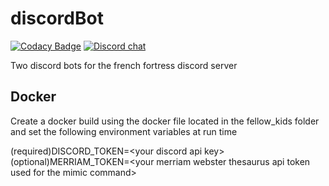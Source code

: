 # discordBot
[![Codacy Badge](https://api.codacy.com/project/badge/Grade/a0957cdb0de64e70b60b3333a4a20eaa)](https://www.codacy.com?utm_source=github.com&amp;utm_medium=referral&amp;utm_content=peppizza/discordBot&amp;utm_campaign=Badge_Grade)
[![Discord chat][discord-badge]][discord-url]

Two discord bots for the french fortress discord server

## Docker
Create a docker build using the docker file located in the fellow_kids folder and set the following environment variables at run time

\(required)DISCORD_TOKEN=\<your discord api key>\
\(optional)MERRIAM_TOKEN=\<your merriam webster thesaurus api token used for the mimic command>

[discord-badge]: https://img.shields.io/discord/684472795639447621.svg?logo=discord&style=flat-square
[discord-url]: https://discord.gg/nP9JY4C
